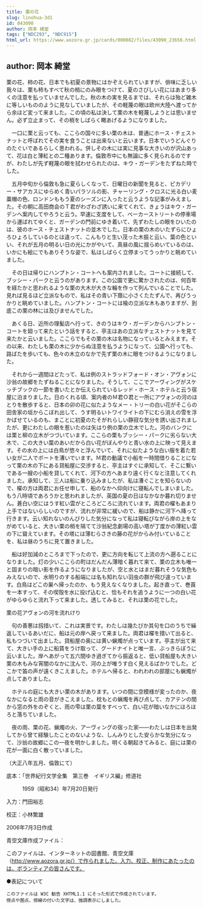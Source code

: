 ```yaml
---
title: 栗の花
slug: linohua-3d1
id: 043090
author: 岡本 綺堂
tags: ["NDC293", "NDC915"]
html_url: https://www.aozora.gr.jp/cards/000082/files/43090_23656.html
---
```


## author: 岡本 綺堂

栗の花、柿の花、日本でも初夏の景物にはかぞえられていますが、俳味に乏しい我々は、栗も柿もすべて秋の梢にのみ眼をつけて、夏のさびしい花にはあまり多くの注意を払っていませんでした。秋の木の実を見るまでは、それらは殆ど雑木に等しいもののように見なしていましたが、その軽蔑の眼は欧州大陸へ渡ってから余ほど変って来ました。この頃の私は決して栗の木を軽蔑しようとは思いません。必ず立止まって、その梢をしばらく瞰あげるようになりました。

　一口に栗と云っても、ここらの国々に多い栗の木は、普通にホース・チェストナットと呼ばれてその実を食うことは出来ないと云います。日本でいうどんぐりのたぐいであるらしく思われる。併しその木には実に見事な大きいのが沢山あって、花は白と薄紅との二種あります。倫敦市中にも無論に多く見られるのですが、わたしが先ず軽蔑の眼を拭わせられたのは、キウ・ガーデンをたずねた時でした。

　五月中旬から倫敦も急に夏らしくなって、日曜日の新聞を見ると、ピカデリー・サアカスにゆらめく青いパラソルの影、チャーリング・クロスに光る白い麦藁帽の色、ロンドンももう夏のシーズンに入ったと云うような記事がみえました。その朝に高田商会のＴ君がわざわざ誘いに来てくれて、きょうはキウ・ガーデンへ案内してやろうと云う。早速に支度をして、ベーカーストリートの停車場から運ばれてゆくと、ガーデンの門前にゆき着いて、先ずわたしの眼をひいたのは、彼のホース・チェストナットの並木でした。日本の栗の木のいたずらにひょろひょろしているのとは違って、こんもりと生い茂った木振と云い、葉の色といい、それが五月の明るい日の光にかがやいて、真昼の風に揺らめいているのは、いかにも絵にでもありそうな姿で、私はしばらく立停まってうっかりと眺めていました。

　その日は帰りにハンプトン・コートへも案内されました。コートに接続して、ブッシー・パークと云うのがあります。この公園で更に驚かされたのは、何百年を経たかと思われるような栗の大木が大きな輪を作って列んでいることでした。見れば見るほど立派なもので、私はその青い下蔭に小さくたたずんで、再びうっかりと眺めていました。ハンプトン・コートには楡の立派な木もありますが、到底この栗の林には及びませんでした。

　あくる日、近所の理髪店へ行って、きのうはキウ・ガーデンからハンプトン・コートを廻って来たという話をすると、亭主はあの立派なチェストナットを見て来たかと云いました。ここらでもその栗の木は名物になっているとみえます。その以来、わたしも栗の木に少からぬ注意を払うようになって、公園へ行っても、路ばたを歩いても、色々の木立のなかで先ず栗の木に眼をつけるようになりました。

　それから一週間ほどたって、私は例のストラッドフォード・オン・アヴォンに沙翁の故郷をたずねることになりました。そうして、ここでアーヴィングがスケッチブックの一節を書いたとか伝えられているレッド・ホース・ホテルと云う宿屋に泊まりました。日のくれる頃、案内者のＭ君Ｏ君と一所にアヴォンの河のほとりを散歩すると、日本の卯の花に似たようなメー・トリーの白い花がそこらの田舎家の垣からこぼれ出して、うす明るいトワイライトの下にむら消えの雪を浮かばせているのも、まことに初夏のたそがれらしい静寂な気分を誘い出されましたが、更にわたしの眼を惹いたのは矢はり例の栗の立木でした。河のバンクには栗と柳の立木がつづいています。ここらの栗もブッシー・パークに劣らない大木で、この大きい葉のあいだから白い花がぼんやりと青い水の上に映って見えます。その水の上には白鳥が悠々と浮んでいて、それに似たような白い服を着た若い女が二人でボートを漕いでいます。Ｍ君の動議で小船を一時間借りることになって栗の木の下にある貸船屋に交渉すると、亭主はすぐに承知して、そこに繋いである一艘の小船を貸してくれて、河下の方へあまり遠く行くなと注意してくれました。承知して、三人は船に乗り込みましたが、私は漕ぐことを知らないので、櫂の方は両君にお任せ申して、船のなかへ仰向けに寝転んでしまいました。もう八時頃であろうかと思われましたが、英国の夏の日はなかなか暮れ切りません。蒼白い空にはうす紅い雲がところどころに流れています。両君の櫂もあまり上手ではないらしいのですが、流れが非常に緩いので、船は静かに河下へ降って行きます。云い知れないのんびりした気分になって私は寝転びながら岸の上をながめていると、大きい栗の梢を隔てて沙翁紀念劇場の高い塔が丁度かの薄紅い雲の下に聳えています。その塔には薄むらさきの藤の花がからみ付いていることを、私は昼のうちに見て置きました。

　船は好加減のところまで下ったので、更に方向を転じて上流の方へ遡ることになりました。灯の少いここらの町はだんだん薄暗く暮れて来て、栗の立木も唯一と固まりの暗い影を作るようになりましたが、空と水とはまだ暮れそうな気色もみえないので、水明りのする船端には名も知れない羽虫の群が飛び違っています。白鳥はどこの巣へ帰ったのか、もう見えなくなりました。起き直って、巻莨を一本すって、その喫殻を水に投げ込むと、恰もそれを追うように一つの白い花がゆらゆらと流れ下って来ました。透してみると、それは栗の花でした。

栗の花アヴォンの河を流れけり

　句の善悪は扨措いて、これは実景です。わたしは幾たびか其句を口のうちで繰返しているあいだに、船は元の岸へ戻って来ました。両君は櫂を措いて出ると、私もつづいて出ました。貸船屋の奥には黄い蝋燭が点っています。亭主が出て来て、大きい手の上に船賃をうけ取って、グードナイトと唯一言、ぶっきらぼうに云いました。岸へあがって五六間ゆき過ぎてから振返ると、低い貸船屋も大きい栗の木もみな宵闇のなかに沈んで、河の上が唯うす白く見えるばかりでした。どこかで笛の声が遠くきこえました。ホテルへ帰ると、われわれの部屋にも蝋燭が点してありました。

　ホテルの庭にも大きい栗の木があります。いつの間に空模様が変ったのか、夜なかになると雨の音がきこえました。枕もとの蝋燭を再び点して、カアテンの間から窓の外をのぞくと、雨の雫は栗の葉をすべって、白い花が暗いなかにほろほろと落ちていました。

　夜の雨、栗の花、蝋燭の火、アーヴィングの宿った家――わたしは日本を出発してから曾て経験したことのないような、しんみりとした安らかな気分になって、沙翁の故郷にこの一夜を明かしました。明くる朝起きてみると、庭には栗の花が一面に白く散っていました。

（大正八年五月、倫敦にて）













底本：「世界紀行文学全集　第三巻　イギリス編」修道社


　　　1959（昭和34）年7月20日発行

入力：門田裕志

校正：小林繁雄

2006年7月3日作成

青空文庫作成ファイル：

このファイルは、インターネットの図書館、青空文庫（http://www.aozora.gr.jp/）で作られました。入力、校正、制作にあたったのは、ボランティアの皆さんです。











●表記について


	このファイルは W3C 勧告 XHTML1.1 にそった形式で作成されています。
	傍点や圏点、傍線の付いた文字は、強調表示にしました。